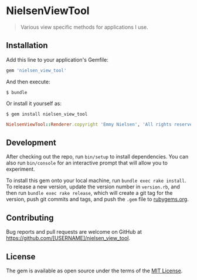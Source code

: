 # NielsenViewTool

>Various view specific methods for applications I use.

## Installation

Add this line to your application's Gemfile:

```ruby
gem 'nielsen_view_tool'
```

And then execute:

    $ bundle

Or install it yourself as:

    $ gem install nielsen_view_tool

```ruby
NielsenViewTool::Renderer.copyright 'Emmy Nielsen', 'All rights reserved'
```

## Development

After checking out the repo, run `bin/setup` to install dependencies. You can also run `bin/console` for an interactive prompt that will allow you to experiment.

To install this gem onto your local machine, run `bundle exec rake install`. To release a new version, update the version number in `version.rb`, and then run `bundle exec rake release`, which will create a git tag for the version, push git commits and tags, and push the `.gem` file to [rubygems.org](https://rubygems.org).

## Contributing

Bug reports and pull requests are welcome on GitHub at https://github.com/[USERNAME]/nielsen_view_tool.


## License

The gem is available as open source under the terms of the [MIT License](http://opensource.org/licenses/MIT).

